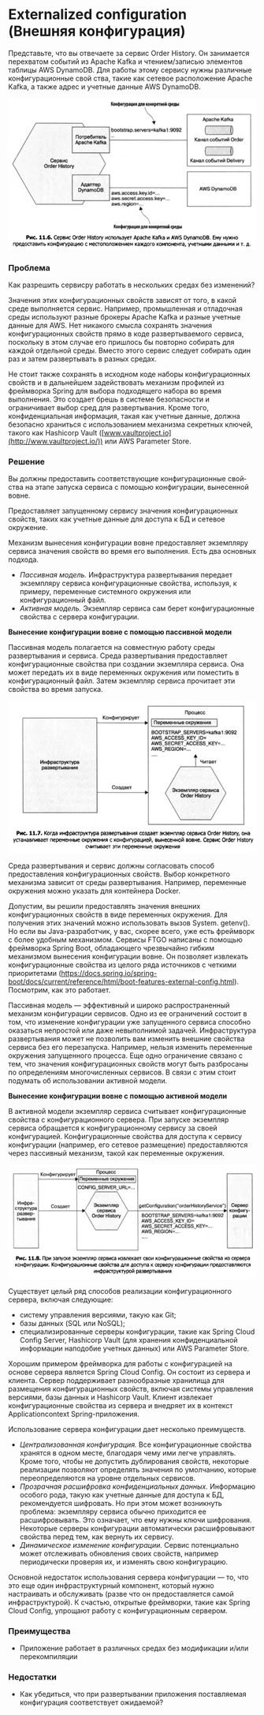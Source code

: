 # Externalized configuration (Внешняя конфигурация)

Представьте, что вы отвечаете за сервис Order History. Он занимается перехватом событий из Apache Kafka и чтением/записью элементов таблицы AWS DynamoDB. Для работы этому сервису нужны различные конфигурационные свой­ ства, такие как сетевое расположение Apache Kafka, а также адрес и учетные данные AWS DynamoDB.

![Untitled](Externalized%20configuration%20(%D0%92%D0%BD%D0%B5%D1%88%D0%BD%D1%8F%D1%8F%20%D0%BA%D0%BE%D0%BD%D1%84%D0%B8%D0%B3%D1%83%D1%80%D0%B0%D1%86%D0%B8%D1%8F)/Untitled.png)

### Проблема

Как разрешить сервисру работать в нескольких средах без изменений?

Значения этих конфигурационных свойств зависят от того, в какой среде выпол­няется сервис. Например, промышленная и отладочная среды используют разные брокеры Apache Kafka и разные учетные данные для AWS. Нет никакого смысла сохранять значения конфигурационных свойств прямо в коде развертываемого сервиса, поскольку в этом случае его пришлось бы повторно собирать для каждой отдельной среды. Вместо этого сервис следует собирать один раз и затем разверты­вать в разных средах.

Не стоит также сохранять в исходном коде наборы конфигурационных свойств и в дальнейшем задействовать механизм профилей из фреймворка Spring для выбора подходящего набора во время выполнения. Это создает брешь в системе безопасности и ограничивает выбор сред для развертывания. Кроме того, конфиденциальная ин­формация, такая как учетные данные, должна безопасно храниться с использованием механизма секретных ключей, такого как Hashicorp Vault ([www.vaultproject.io](http://www.vaultproject.io/)) или AWS Parameter Store. 

### Решение

Вы должны предоставить соответствующие конфигурационные свой­ства на этапе запуска сервиса с помощью конфигурации, вынесенной вовне.

Предоставляет запущенному сервису значения конфигурационных свойств, таких как учетные данные для доступа к БД и сетевое окружение.

Механизм вынесения конфигурации вовне предоставляет экземпляру сервиса значения свойств во время его выполнения. Есть два основных подхода.

- *Пассивная модель.* Инфраструктура развертывания передает экземпляру сервиса конфигурационные свойства, используя, к примеру, переменные системного окружения или конфигурационный файл.
- *Активная модель.* Экземпляр сервиса сам берет конфигурационные свойства с сервера конфигурации.

**Вынесение конфигурации вовне с помощью пассивной модели**

Пассивная модель полагается на совместную работу среды развертывания и сервиса. Среда развертывания предоставляет конфигурационные свойства при создании эк­земпляра сервиса. Она может передать их в виде переменных окружения или поместить в конфигурационный файл. Затем экземпляр сервиса прочитает эти свойства во время запуска.

![Untitled](Externalized%20configuration%20(%D0%92%D0%BD%D0%B5%D1%88%D0%BD%D1%8F%D1%8F%20%D0%BA%D0%BE%D0%BD%D1%84%D0%B8%D0%B3%D1%83%D1%80%D0%B0%D1%86%D0%B8%D1%8F)/Untitled%201.png)

Среда развертывания и сервис должны согласовать способ предоставления конфигурационных свойств. Выбор конкретного механизма зависит от среды раз­вертывания. Например, переменные окружения можно указать для контейнера Docker.

Допустим, вы решили предоставлять значения внешних конфигурационных свойств в виде переменных окружения. Для получения этих значений можно исполь­зовать вызов System. getenv(). Но если вы Java-разработчик, у вас, скорее всего, уже есть фреймворк с более удобным механизмом. Сервисы FTGO написаны с помощью фреймворка Spring Boot, обладающего чрезвычайно гибким механизмом вынесения конфигурации вовне. Он позволяет извлекать конфигурационные свойства из целого ряда источников с четкими приоритетами (https://docs.spring.io/spring-boot/docs/current/reference/html/boot-features-external-config.html). Посмотрим, как это работает.

Пассивная модель — эффективный и широко распространенный механизм конфигурации сервисов. Одно из ее ограничений состоит в том, что изменение конфигурации уже запущенного сервиса способно оказаться непростой или даже невыполнимой задачей. Инфраструктура развертывания может не позволить вам изменить внешние свойства сервиса без его перезапуска. Например, нельзя изменить переменные окружения запущенного процесса. Еще одно ограничение связано с тем, что значения конфигурационных свойств могут быть разбросаны по определениям многочисленных сервисов. В связи с этим стоит подумать об использовании актив­ной модели.

**Вынесение конфигурации вовне с помощью активной модели**

В активной модели экземпляр сервиса считывает конфигурационные свойства с конфигурационного сервера. При запуске экземпляр сервиса обращается к конфигурационному сервису за своей конфигура­цией. Конфигурационные свойства для доступа к сервису конфигурации (например, его сетевое размещение) предоставляются через пассивный механизм, такой как переменные окружения.

![Untitled](Externalized%20configuration%20(%D0%92%D0%BD%D0%B5%D1%88%D0%BD%D1%8F%D1%8F%20%D0%BA%D0%BE%D0%BD%D1%84%D0%B8%D0%B3%D1%83%D1%80%D0%B0%D1%86%D0%B8%D1%8F)/Untitled%202.png)

Существует целый ряд способов реализации конфигурационного сервера, вклю­чая следующие:

- систему управления версиями, такую как Git;
- базы данных (SQL или NoSQL);
- специализированные серверы конфигурации, такие как Spring Cloud Config Server, Hashicorp Vault (для хранения конфиденциальной информации наподо­бие учетных данных) или AWS Parameter Store.

Хорошим примером фреймворка для работы с конфигурацией на основе сервера является Spring Cloud Config. Он состоит из сервера и клиента. Сервер поддерживает разнообразные хранилища для размещения конфигурационных свойств, включая системы управления версиями, базы данных и Hashicorp Vault. Клиент извлекает конфигурационные свойства из сервера и внедряет их в контекст Applicationcontext Spring-приложения.

Использование сервера конфигурации дает несколько преимуществ.

- *Централизованная конфигурация.* Все конфигурационные свойства хранятся в од­ном месте, благодаря чему ими легче управлять. Кроме того, чтобы не допустить дублирования свойств, некоторые реализации позволяют определять значения по умолчанию, которые переопределяются на уровне отдельных сервисов.
- *Прозрачная расшифровка конфиденциальных данных.* Информацию особого рода, такую как учетные данные для доступа к БД, рекомендуется шифровать. Но при этом может возникнуть проблема: экземпляру сервиса обычно приходится ее расшифровывать. Это означает, что ему нужны ключи шифрования. Некоторые
серверы конфигурации автоматически расшифровывают свойства перед тем, как вернуть их сервису.
- *Динамическое изменение конфигурации.* Сервис потенциально может отслеживать обновления своих свойств, например периодически проверяя их, и изменять свою конфигурацию.

Основной недостаток использования сервера конфигурации — то, что это еще один инфраструктурный компонент, который нужно настраивать и обслуживать (разве что он предоставляется самой инфраструктурой). К счастью, открытые фреймворки, такие как Spring Cloud Config, упрощают работу с конфигурационным сервером.

### Преимущества

- Приложение работает в различных средах без модификации и/или перекомпиляции

### Недостатки

- Как убедиться, что при развертывании приложения поставляемая конфигурация соответствует ожидаемой?